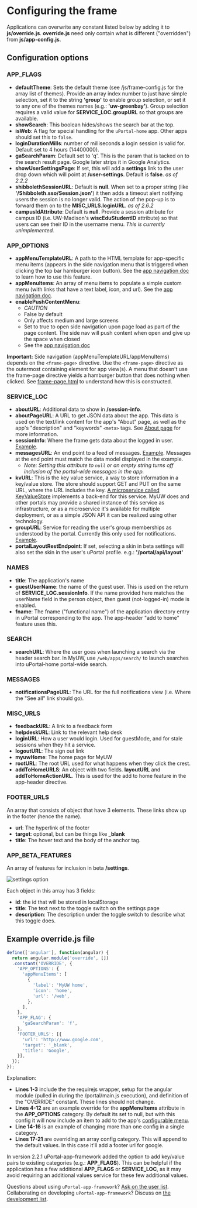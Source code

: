 # Configuring the frame

Applications can overwrite any constant listed below by adding it to
**js/override.js**. **override.js** need only contain what is different
("overridden") from **js/app-config.js**.

## Configuration options

### APP_FLAGS

+ **defaultTheme**: Sets the default theme (see /js/frame-config.js
for the array list of themes). Provide an array index number to just have
simple selection, set it to the string **'group'** to enable group selection,
or set it to any one of the themes names (e.g.: **'uw-greenbay'**). Group
selection requires a valid value for **SERVICE_LOC.groupURL** so that groups
are available.
+ **showSearch**: This boolean hides/shows the search bar at the top.
+ **isWeb**: A flag for special handling for the `uPortal-home` app. Other apps
should set this to `false`.
+ **loginDurationMills**: number of milliseconds a login session is valid for.
Default set to 4 hours (14400000).
+ **gaSearchParam**: Default set to 'q'. This is the param that is tacked on to
the search result page. Google later strips it in Google Analytics.
+ **showUserSettingsPage**: If set, this will add a **settings** link to the
user drop down which will point at **/user-settings**. Default is **false**.
_as of 2.2.2_
+ **shibbolethSessionURL**: Default is **null**. When set to a proper string
(like **'/Shibboleth.sso/Session.json'**) it then adds a timeout alert
notifying users the session is no longer valid. The action of the pop-up is to
forward them on to the **MISC_URLS.loginURL**. _as of 2.6.2_
+ **campusIdAttribute**: Default is **null**. Provide a session attribute for
campus ID (i.e. UW-Madison's **wiscEduStudentID** attribute) so that users can
see their ID in the username menu. _This is currently unimplemented._


### APP_OPTIONS

+ **appMenuTemplateURL**: A path to the HTML template for app-specific menu
items (appears in the side navigation menu that is triggered when clicking the
top bar hamburger icon button). See the [app navigation
doc](configurable-menu.md) to learn how to use this feature.
+ **appMenuItems**: An array of menu items to populate a  simple custom menu
(with links that have a text label, icon, and url). See the [app navigation
doc](configurable-menu.md).
+ **enablePushContentMenu**:
    - _CAUTION_
    - False by default
    - Only affects medium and large screens
    - Set to true to open side navigation upon page load as part of the page
content. The side nav will push content when open and give up the space
when closed
    - See the [app navigation doc](configurable-menu.md)

**Important:** Side navigation (appMenuTemplateURL/appMenuItems) depends on the
`<frame-page>` directive. Use the `<frame-page>` directive as the outermost
containing element for app view(s). A menu that doesn't use the frame-page
directive yields a hamburger button that does nothing when clicked. See
[frame-page.html][] to understand how
this is constructed.

### SERVICE_LOC

+ **aboutURL**: Additional data to show in **/session-info**.
+ **aboutPageURL**: A URL to get JSON data about the app. This data is used on the text/link content for the app's "About" page, as well as the app's "description" and "keywords" `<meta>` tags. See [About page](about-page.md) for more information.
+ **sessionInfo**: Where the frame gets data about the logged in user. [Example][session.json].
+ **messagesURL**: An end point to a feed of messages.
[Example][sample-messages.json]. Messages at the
end point must match the data model displayed in the example.
    - _Note: Setting this attribute to `null` or an empty string turns off
inclusion of the portal-wide messages in the app._
+ **kvURL**: This is the key value service, a way to
store information in a key/value store. The store should support GET and PUT on
the same URL, where the URL includes the key. [A microservice called
KeyValueStore][KeyValueStore] implements a
back-end for this service. MyUW does and other portals may provide a shared
instance of this service as infrastructure, or as a microservice it's available
for multiple deployment, or as a simple JSON API it can be realized using other
technology.
+ **groupURL**: Service for reading the user's group memberships as understood
by the portal. Currently this only used for notifications.
[Example](https://github.com/uPortal-Project/uportal-app-framework/blob/master/components/staticFeeds/groups.json).
+ **portalLayoutRestEndpoint**: If set, selecting a skin in beta settings will
also set the skin in the user's uPortal profile. e.g.: **'/portal/api/layout'**

### NAMES

+ **title**: The application's name
+ **guestUserName**: the name of the guest user. This is used on the return of
**SERVICE_LOC.sessionInfo**. If the name provided here matches the userName
field in the person object, then guest (not-logged-in) mode is enabled.
+ **fname**: The fname ("functional name") of the application directory entry
in uPortal corresponding to the app. The app-header "add to home" feature uses
this.

### SEARCH

+ **searchURL**: Where the user goes when launching a search via the header
search bar. In MyUW, use `/web/apps/search/` to launch searches into
uPortal-home portal-wide search.

### MESSAGES

+ **notificationsPageURL**: The URL for the full notifications view (i.e. Where
the "See all" link should go).

### MISC_URLS

+ **feedbackURL**: A link to a feedback form
+ **helpdeskURL**: Link to the relevant help desk
+ **loginURL**: How a user would login. Used for guestMode, and for stale
sessions when they hit a service.
+ **logoutURL**: The sign out link
+ **myuwHome**: The home page for MyUW
+ **rootURL**: The root URL used for what happens when they click the crest.
+ **addToHomeURLS**: An object with two fields. **layoutURL** and
**addToHomeActionURL**. This is used for the add to home feature in the
app-header directive.

### FOOTER_URLS

An array that consists of object that have 3 elements. These links show up in
the footer (hence the name).
+ **url**: The hyperlink of the footer
+ **target**: optional, but can be things like **_blank**
+ **title**: The hover text and the body of the anchor tag.

### APP_BETA_FEATURES

An array of features for inclusion in beta **/settings**.

![settings option](img/settings-option.png)

Each object in this array has 3 fields:

+ **id**: the id that will be stored in localStorage
+ **title**: The text next to the toggle switch on the settings page
+ **description**: The description under the toggle switch to describe what
this toggle does.

## Example override.js file

```javascript
define(['angular'], function(angular) {
  return angular.module('override', [])
  .constant('OVERRIDE', {
    'APP_OPTIONS': {
      'appMenuItems': [
        {
          'label': 'MyUW home',
          'icon': 'home',
          'url': '/web',
        },
      ],
    },
    'APP_FLAG': {
      'gaSearchParam': 'f',
    },
    'FOOTER_URLS': [{
      'url': 'http://www.google.com',
      'target': '_blank',
      'title': 'Google',
    }],
  });
});

```

Explanation:

+ **Lines 1-3** include the the requirejs wrapper, setup for the angular module
(pulled in during the /portal/main.js execution),
and definition of the "OVERRIDE" constant. These lines should not change.
+ **Lines 4-12** are an example override for the **appMenuItems** attribute in
the **APP_OPTIONS** category. By default its set to null, but
with this config it will now include an item to add to the app's [configurable
menu](configurable-menu.md).
+ **Line 14-16** is an example of changing more than one config in a single
category.
+ **Lines 17-21** are overriding an array config category. This will append to
the default values. In this case it'll add a footer url for google.

In version 2.2.1 uPortal-app-framework added the option to add key/value pairs
to existing categories (e.g.: **APP_FLAGS**). This can be helpful if the
application has a few additional **APP_FLAGS** or **SERVICE_LOC**, as it may
avoid requiring an additional values service for these few additional values.

Questions about using `uPortal-app-framework`? [Ask on the user
list][uportal-user@].
Collaborating on developing `uPortal-app-framework`? Discuss on [the
development list][uportal-dev@].

[KeyValueStore]: https://github.com/UW-Madison-DoIT/KeyValueStore
[uportal-dev@]: https://groups.google.com/a/apereo.org/forum/#!forum/uportal-dev
[uportal-user@]: https://groups.google.com/a/apereo.org/forum/#!forum/uportal-user
[sample-messages.json]: https://github.com/uPortal-Project/uportal-app-framework/blob/master/components/staticFeeds/sample-messages.json
[session.json]: https://github.com/uPortal-Project/uportal-app-framework/blob/master/components/staticFeeds/session.json
[frame-page.html]: https://github.com/uPortal-Project/uportal-app-framework/blob/master/components/portal/misc/partials/frame-page.html
